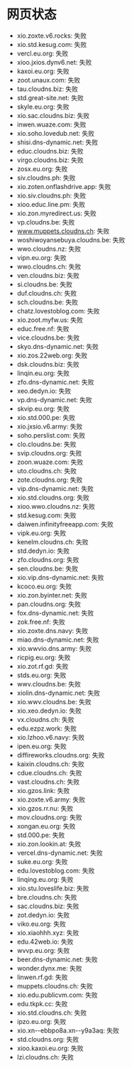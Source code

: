 # 网页状态
- xio.zoxte.v6.rocks: 失败
- xio.std.kesug.com: 失败
- vercl.eu.org: 失败
- xioo.jxios.dynv6.net: 失败
- kaxoi.eu.org: 失败
- zoot.unaux.com: 失败
- tau.cloudns.biz: 失败
- std.great-site.net: 失败
- skyle.eu.org: 失败
- xio.sac.cloudns.biz: 失败
- inwen.wuaze.com: 失败
- xio.soho.lovedub.net: 失败
- shisi.dns-dynamic.net: 失败
- educ.cloudns.biz: 失败
- virgo.cloudns.biz: 失败
- zosx.eu.org: 失败
- siv.cloudns.ph: 失败
- xio.zoten.onflashdrive.app: 失败
- xio.siv.cloudns.ph: 失败
- xioo.educ.line.pm: 失败
- xio.zon.myredirect.us: 失败
- vp.cloudns.be: 失败
- www.muppets.cloudns.ch: 失败
- woshiwoyansebuya.cloudns.be: 失败
- wwo.cloudns.nz: 失败
- vipn.eu.org: 失败
- wwo.cloudns.ch: 失败
- ven.cloudns.biz: 失败
- si.cloudns.be: 失败
- duf.cloudns.ch: 失败
- sch.cloudns.be: 失败
- chatz.lovestoblog.com: 失败
- xio.zoot.myfw.us: 失败
- educ.free.nf: 失败
- vice.cloudns.be: 失败
- skyo.dns-dynamic.net: 失败
- xio.zos.22web.org: 失败
- dsk.cloudns.biz: 失败
- linqin.eu.org: 失败
- zfo.dns-dynamic.net: 失败
- xeo.dedyn.io: 失败
- vp.dns-dynamic.net: 失败
- skvip.eu.org: 失败
- xio.std.000.pe: 失败
- xio.jxsio.v6.army: 失败
- soho.perslist.com: 失败
- clo.cloudns.be: 失败
- svip.cloudns.org: 失败
- zoon.wuaze.com: 失败
- uto.cloudns.ch: 失败
- zote.cloudns.org: 失败
- vip.dns-dynamic.net: 失败
- xio.std.cloudns.org: 失败
- xioo.wwo.cloudns.nz: 失败
- std.kesug.com: 失败
- daiwen.infinityfreeapp.com: 失败
- vipk.eu.org: 失败
- kenelm.cloudns.ch: 失败
- std.dedyn.io: 失败
- zfo.cloudns.org: 失败
- sen.cloudns.be: 失败
- xio.vip.dns-dynamic.net: 失败
- kcoco.eu.org: 失败
- xio.zon.byinter.net: 失败
- pan.cloudns.org: 失败
- fox.dns-dynamic.net: 失败
- zok.free.nf: 失败
- xio.zoxte.dns.navy: 失败
- miao.dns-dynamic.net: 失败
- xio.wwvio.dns.army: 失败
- ricpig.eu.org: 失败
- xio.zot.rf.gd: 失败
- stds.eu.org: 失败
- wwv.cloudns.be: 失败
- xiolin.dns-dynamic.net: 失败
- xio.wwv.cloudns.be: 失败
- xio.xeo.dedyn.io: 失败
- vx.cloudns.ch: 失败
- edu.ezpz.work: 失败
- xio.lzhoo.v6.navy: 失败
- ipen.eu.org: 失败
- diffireworks.cloudns.org: 失败
- kaixin.cloudns.ch: 失败
- cdue.cloudns.ch: 失败
- vast.cloudns.ch: 失败
- xio.gzos.link: 失败
- xio.zoxte.v6.army: 失败
- xio.gzos.rr.nu: 失败
- mov.cloudns.org: 失败
- xongan.eu.org: 失败
- std.000.pe: 失败
- xio.zon.lookin.at: 失败
- vercel.dns-dynamic.net: 失败
- suke.eu.org: 失败
- edu.lovestoblog.com: 失败
- linqing.eu.org: 失败
- xio.stu.loveslife.biz: 失败
- bre.cloudns.ch: 失败
- sac.cloudns.biz: 失败
- zot.dedyn.io: 失败
- viko.eu.org: 失败
- xio.xiaohhh.xyz: 失败
- edu.42web.io: 失败
- wvvp.eu.org: 失败
- beer.dns-dynamic.net: 失败
- wonder.dynx.me: 失败
- linwen.rf.gd: 失败
- muppets.cloudns.ch: 失败
- xio.edu.publicvm.com: 失败
- edu.tkpk.cc: 失败
- xio.std.cloudns.ch: 失败
- ipzo.eu.org: 失败
- xio.xn--ebbpo8a.xn--y9a3aq: 失败
- std.cloudns.org: 失败
- xioo.kaxoi.eu.org: 失败
- lzi.cloudns.ch: 失败
